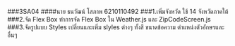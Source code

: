 ###3SA04
####นาย ธนวัฒน์ โสภาพ 6210110492
###1.เพิ่มจังหวัด
  ใช้ 14 จังหวัดภาคใต้
###2.จัด Flex Box
  ทำการจัด Flex Box ใน Weather.js และ ZipCodeScreen.js
###3.จัดรูปแบบ Styles
  เปลี่ยนและเพิ่ม slyles ต่างๆ ทั้งสี ขนาดข้อความ ตำแหน่งตัวอักษรและอื่นๆ
